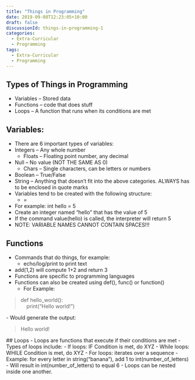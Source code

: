 ```yaml
---
title: "Things in Programming"
date: 2019-09-08T12:23:05+10:00
draft: false
discussionId: things-in-programming-1
categories:
  - Extra-Curricular
  - Programming
tags:
  - Extra-Curricular
  - Programming
---
```

## Types of Things in Programming
-	Variables – Stored data
-	Functions – code that does stuff
-	Loops – A function that runs when its conditions are met
## Variables:
-	There are 6 important types of variables:
  - Integers – Any whole number
	- Floats – Floating point number, any decimal
  -	Null – No value (NOT THE SAME AS 0)
	- Chars – Single characters, can be letters or numbers
  -	Boolean – True/False
  -	String – Anything that doesn’t fit into the above categories. ALWAYS has to be enclosed in quote marks
-	Variables tend to be created with the following structure:
	 - <type> <name> = <value>
   -	For example: int hello = 5
   -	Create an integer named “hello” that has the value of 5
   -	If the command value(hello) is called, the interpreter will return 5
-	NOTE: VARIABLE NAMES CANNOT CONTAIN SPACES!!!
## Functions
-	Commands that do things, for example:
	- echo/log/print to print text
  -	add(1,2) will compute 1+2 and return 3
  -	Functions are specific to programming languages
  -	Functions can also be created using def(), func() or function()
  	- For Example:
<blockquote>def hello_world(): <br>
&nbsp;&nbsp;&nbsp;&nbsp;print(“Hello world!”) </blockquote>
    - Would generate the output:
<blockquote>Hello world!</blockquote>
## Loops
-	Loops are functions that execute if their conditions are met
-	Types of loops include:
	 - If loops: IF Condition is met, do XYZ
   - While loops: WHILE Condition is met, do XYZ
   - For loops: iterates over a sequence
    - Example: for every letter in string(“banana”), add 1 to int(number_of_letters)
      - Will result in int(number_of_letters) to equal 6
-	Loops can be nested inside one another.
